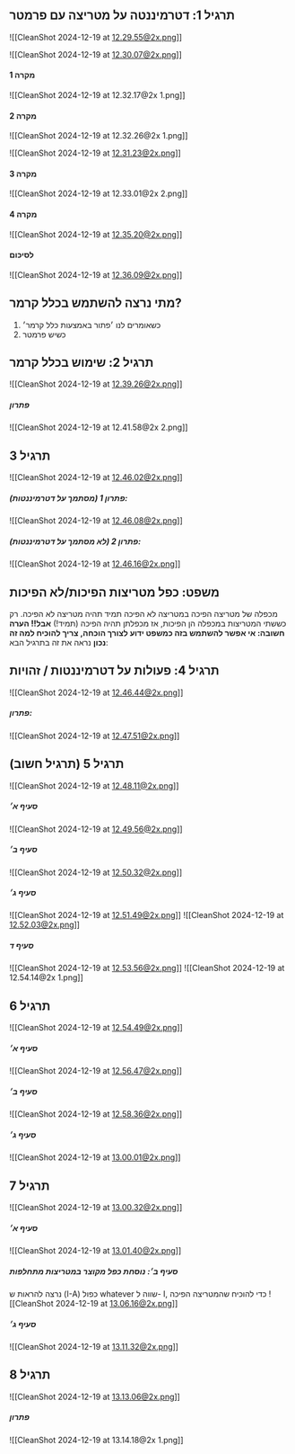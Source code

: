 ```table-of-contents
```
## תרגיל 1: דטרמיננטה על מטריצה עם פרמטר
![[CleanShot 2024-12-19 at 12.29.55@2x.png]]

![[CleanShot 2024-12-19 at 12.30.07@2x.png]]
#### מקרה 1
![[CleanShot 2024-12-19 at 12.32.17@2x 1.png]]
#### מקרה 2
![[CleanShot 2024-12-19 at 12.32.26@2x 1.png]]

![[CleanShot 2024-12-19 at 12.31.23@2x.png]]
#### מקרה 3
![[CleanShot 2024-12-19 at 12.33.01@2x 2.png]]
#### מקרה 4
![[CleanShot 2024-12-19 at 12.35.20@2x.png]]
#### לסיכום
![[CleanShot 2024-12-19 at 12.36.09@2x.png]]
## מתי נרצה להשתמש בכלל קרמר?
1. כשאומרים לנו ׳פתור באמצעות כלל קרמר׳
2. כשיש פרמטר
## תרגיל 2: שימוש בכלל קרמר
![[CleanShot 2024-12-19 at 12.39.26@2x.png]]
##### פתרון
![[CleanShot 2024-12-19 at 12.41.58@2x 2.png]]
## תרגיל 3
![[CleanShot 2024-12-19 at 12.46.02@2x.png]]
##### פתרון 1 (מסתמך על דטרמיננטות):
![[CleanShot 2024-12-19 at 12.46.08@2x.png]]
##### פתרון 2 (לא מסתמך על דטרמיננטות):
![[CleanShot 2024-12-19 at 12.46.16@2x.png]]
## משפט: כפל מטריצות הפיכות/לא הפיכות
מכפלה של מטריצה הפיכה במטריצה לא הפיכה תמיד תהיה מטריצה לא הפיכה.
רק כששתי המטריצות במכפלה הן הפיכות, אז מכפלתן תהיה הפיכה (תמיד!)
**אבל!! הערה חשובה: אי אפשר להשתמש בזה כמשפט ידוע לצורך הוכחה, צריך להוכיח למה זה נכון**
נראה את זה בתרגיל הבא:
## תרגיל 4: פעולות על דטרמיננטות / זהויות
![[CleanShot 2024-12-19 at 12.46.44@2x.png]]
##### פתרון:
![[CleanShot 2024-12-19 at 12.47.51@2x.png]]
## תרגיל 5 (תרגיל חשוב)
![[CleanShot 2024-12-19 at 12.48.11@2x.png]]
##### סעיף א׳
![[CleanShot 2024-12-19 at 12.49.56@2x.png]]
##### סעיף ב׳
![[CleanShot 2024-12-19 at 12.50.32@2x.png]]
##### סעיף ג׳
![[CleanShot 2024-12-19 at 12.51.49@2x.png]]
![[CleanShot 2024-12-19 at 12.52.03@2x.png]]
##### סעיף ד
![[CleanShot 2024-12-19 at 12.53.56@2x.png]]
![[CleanShot 2024-12-19 at 12.54.14@2x 1.png]]
## תרגיל 6
![[CleanShot 2024-12-19 at 12.54.49@2x.png]]
##### סעיף א׳
![[CleanShot 2024-12-19 at 12.56.47@2x.png]]
##### סעיף ב׳
![[CleanShot 2024-12-19 at 12.58.36@2x.png]]
##### סעיף ג׳
![[CleanShot 2024-12-19 at 13.00.01@2x.png]]
## תרגיל 7
![[CleanShot 2024-12-19 at 13.00.32@2x.png]]
##### סעיף א׳
![[CleanShot 2024-12-19 at 13.01.40@2x.png]]
##### סעיף ב׳: נוסחת כפל מקוצר במטריצות מתחלפות
נרצה להראות ש (I-A) כפול whatever שווה ל- I, כדי להוכיח שהמטריצה הפיכה
![[CleanShot 2024-12-19 at 13.06.16@2x.png]]
##### סעיף ג׳
![[CleanShot 2024-12-19 at 13.11.32@2x.png]]
## תרגיל 8
![[CleanShot 2024-12-19 at 13.13.06@2x.png]]
##### פתרון
![[CleanShot 2024-12-19 at 13.14.18@2x 1.png]]